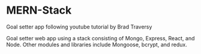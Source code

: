 # MERN-Stack
Goal setter app following youtube tutorial by Brad Traversy 

Goal setter web app using a stack consisting of Mongo, Express, React, and Node.
Other modules and libraries include Mongoose, bcrypt, and redux.


